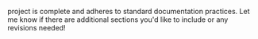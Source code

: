 project is complete and adheres to standard documentation practices. Let me know if there are additional sections you'd like to include or any revisions needed!
